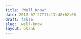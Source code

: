 ```yaml
---
title: "Well Know"
date: 2017-07-27T17:17:48+02:00
draft: false
slug: .well-know
layout: blank
---
```


